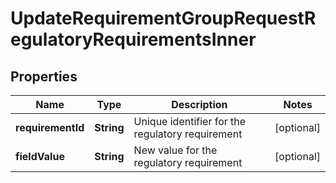 

# UpdateRequirementGroupRequestRegulatoryRequirementsInner


## Properties

| Name | Type | Description | Notes |
|------------ | ------------- | ------------- | -------------|
|**requirementId** | **String** | Unique identifier for the regulatory requirement |  [optional] |
|**fieldValue** | **String** | New value for the regulatory requirement |  [optional] |




